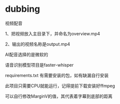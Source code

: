 # dubbing
视频配音

1、把视频放入主目录下，并命名为overview.mp4

2、输出的视频名称是output.mp4

AI配音选择的是微软的

语音识别模型项目是faster-whisper

requirements.txt 有需要安装的包，如有缺漏自行安装

此项目只需要CPU就能运行，记得提前下载安装好ffmpeg

可以自行修改MarginV的值，其代表着字幕到底部的距离

